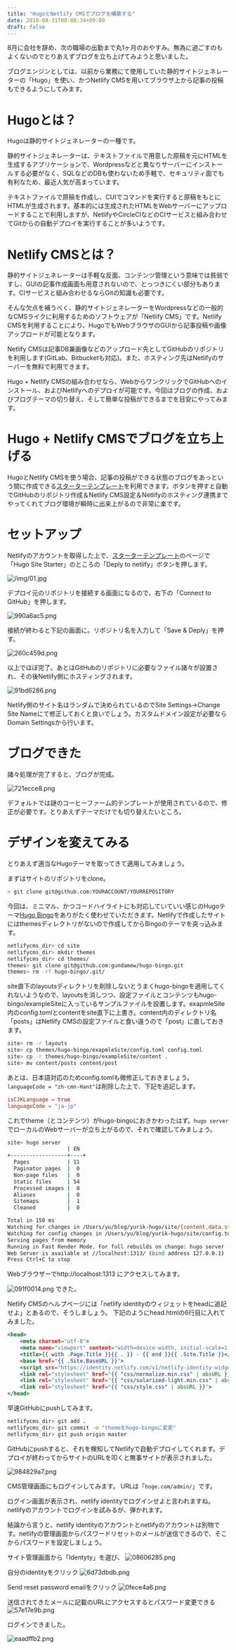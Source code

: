 ```yaml
---
title: "HugoとNetlify CMSでブログを構築する"
date: 2018-08-31T00:08:34+09:00
draft: false
---
```


8月に会社を辞め、次の職場の出勤まで丸1ヶ月のおやすみ。無為に過ごすのもよくないのでとりあえずブログを立ち上げてみようと思いました。

ブログエンジンとしては、以前から業務にて使用していた静的サイトジェネレーターの「Hugo」を使い、かつNetlify CMSを用いてブラウザ上から記事の投稿もできるようにしてみます。


# Hugoとは？

Hugoは静的サイトジェネレーターの一種です。

静的サイトジェネレーターは、テキストファイルで用意した原稿を元にHTMLを生成するアプリケーションで、Wordpressなどと異なりサーバーにインストールする必要がなく、SQLなどのDBも使わないため手軽で、セキュリティ面でも有利なため、最近人気が高まっています。

テキストファイルで原稿を作成し、CUIでコマンドを実行すると原稿をもとにHTMLが生成されます。基本的には生成されたHTMLをWebサーバーにアップロードすることで利用しますが、NetlifyやCircleCIなどのCIサービスと組み合わせてGitからの自動デプロイを実行することが多いようです。

# Netlify CMSとは？

静的サイトジェネレーターは手軽な反面、コンテンツ管理という意味では貧弱ですし、GUIの記事作成画面も用意されないので、とっつきにくい部分もあります。CIサービスと組み合わせるならGitの知識も必要です。

そんな欠点を補うべく、静的サイトジェネレーターをWordpressなどの一般的なCMSライクに利用するためのソフトウェアが「Netlify CMS」です。Netlify CMSを利用することにより、HugoでもWebブラウザのGUIから記事投稿や画像アップロードが可能となります。

Netlify CMSは記事DB兼画像などのアップロード先としてGitHubのリポジトリを利用します(GitLab、Bitbucketも対応)。また、ホスティング先はNetlifyのサーバーを無料で利用できます。

Hugo + Netlify CMSの組み合わせなら、WebからワンクリックでGitHubへのインストール、およびNetlifyへのデプロイが可能です。今回はブログの作成、およびブログテーマの切り替え、そして簡単な投稿ができるまでを目安にやってみます。



# Hugo + Netlify CMSでブログを立ち上げる

HugoとNetlify CMSを使う場合、記事の投稿ができる状態のブログをあっという間に作成できる[スターターテンプレート](https://www.netlifycms.org/docs/start-with-a-template/)を利用できます。ボタンを押すと自動でGitHubのリポジトリ作成＆Netlify CMS設定＆Netlifyのホスティング連携までやってくれてブログ環境が瞬時に出来上がるので非常に楽です。


# セットアップ

Netlifyのアカウントを取得した上で、[スターターテンプレート](https://www.netlifycms.org/docs/start-with-a-template/)のページで「Hugo Site Starter」のところの「Deply to netlify」ボタンを押します。

![/img/01.jpg](/img/01.jpg)

デプロイ元のリポジトリを接続する画面になるので、右下の「Connect to GitHub」を押します。

![990a6ac5.png](/img/990a6ac5.png)

接続が終わると下記の画面に。リポジトリ名を入力して「Save & Deply」を押す。

![260c459d.png](/img/260c459d.png)

以上でほぼ完了。あとはGitHubのリポジトリに必要なファイル諸々が設置され、その後Netlify側にホスティングされます。


![91bd6286.png](/img/91bd6286.png)

Netlify側のサイト名はランダムで決められているのでSite Settings→Change Site Nameにて修正しておくと良いでしょう。カスタムドメイン設定が必要ならDomain Settingsから行います。


# ブログできた

諸々処理が完了すると、ブログが完成。

![721ecce8.png](/img/721ecce8.png)

デフォルトでは謎のコーヒーファーム的テンプレートが使用されているので、修正が必要です。とりあえずテーマだけでも切り替えたいところ。

# デザインを変えてみる

とりあえず適当なHugoテーマを取ってきて適用してみましょう。

まずはサイトのリポジトリをclone。

```bash
> git clone git@github.com:YOURACCOUNT/YOURREPOSITORY
```

今回は、ミニマル、かつコードハイライトにも対応していていい感じのHugoテーマ[Hugo Bingo](/img/https://themes.gohugo.io/hugo-bingo/)をありがたく使わせていただきます。Netlifyで作成したサイトにはthemesディレクトリがないので作成してからBingoのテーマを突っ込みます。

```bash
netlifycms_dir> cd site
netlifycms_dir> mkdir themes
netlifycms_dir> cd themes/
themes> git clone git@github.com:gundamew/hugo-bingo.git
themes> rm -rf hugo-bingo/.git/
```

site直下のlayoutsディレクトリを削除しないとうまくhugo-bingoを適用してくれないようなので、layoutsを消しつつ、設定ファイルとコンテンツもhugo-bingo/exampleSiteに入っているサンプルファイルを設置します。exapmleSite内のconfig.tomlとcontentをsite直下に上書き。content内のディレクトリ名「posts」はNetlify CMSの設定ファイルと食い違うので「post」に直しておきます。

```bash
site> rm -r layouts
site> cp themes/hugo-bingo/exapmleSite/config.toml config.toml
site> cp -r themes/hugo-bingo/exampleSite/content . 
site> mv content/posts content/post
```

あとは、日本語対応のためconfig.tomlも微修正しておきましょう。`languageCode = "zh-cmn-Hant"`は削除した上で、下記を追記します。

```toml:config.toml
isCJKLanguage = true
languageCode = "ja-jp"
```

これでtheme（とコンテンツ）がhugo-bingoにおきかわったはず。`hugo server`でローカルのWebサーバーが立ち上がるので、それで確認してみましょう。

```bash
site> hugo server
                   | EN
+------------------+----+
  Pages            | 11
  Paginator pages  |  0
  Non-page files   |  0
  Static files     | 54
  Processed images |  0
  Aliases          |  0
  Sitemaps         |  1
  Cleaned          |  0

Total in 150 ms
Watching for changes in /Users/yu/blog/yurik-hugo/site/{content,data,static,themes}
Watching for config changes in /Users/yu/blog/yurik-hugo/site/config.toml
Serving pages from memory
Running in Fast Render Mode. For full rebuilds on change: hugo server --disableFastRender
Web Server is available at //localhost:1313/ (bind address 127.0.0.1)
Press Ctrl+C to stop
```
Webブラウザーでhttp://localhost:1313 にアクセスしてみます。

![091f0014.png](/img/091f0014.png)
できた。

Netlify CMSのヘルプページには「netlify identityのウィジェットをheadに追記せよ」とあるので、そうしましょう。
下記のようにhead.htmlの6行目に入れてみました。
```html:hugo-bingo/layouts/partial/head.html
<head>
    <meta charset="utf-8">
    <meta name="viewport" content="width=device-width, initial-scale=1, shrink-to-fit=no">
    <title>{{ with .Page.Title }}{{ . }} - {{ end }}{{ .Site.Title }}</title>
    <base href="{{ .Site.BaseURL }}">
    <script src="https://identity.netlify.com/v1/netlify-identity-widget.js"></script>
    <link rel="stylesheet" href="{{ "css/normalize.min.css" | absURL }}">
    <link rel="stylesheet" href="{{ "css/solarized-light.min.css" | absURL }}">
    <link rel="stylesheet" href="{{ "css/style.css" | absURL }}">
</head>

```


早速GitHubにpushしてみます。

```bash
netlifycms_dir> git add .
netlifycms_dir> git commit -m "themeをhugo-bingoに変更"
netlifycms_dir> git push origin master
```

GitHubにpushすると、それを検知してNetlifyで自動デプロイしてくれます。デプロイが終わってからサイトのURLを叩くと無事サイトが表示されました。

![984829a7.png](/img/984829a7.png)

CMS管理画面にもログインしてみます。
URLは「`hoge.com/admin/`」です。

ログイン画面が表示され、netlify identityでログインせよと言われますね。netlifyのアカウントでログインを試みるが、弾かれます。

結論から言うと、netlify identityのアカウントとnetlifyのアカウントは別物です。netlifyの管理画面からパスワードリセットのメールが送信できるので、そこからパスワードを設定しましょう。

サイト管理画面から「Identyty」を選び、
![08606285.png](/img/08606285.png)

自分のidentityをクリック
![6d73dbdb.png](/img/6d73dbdb.png)

Send reset password emailをクリック
![0fece4a6.png](/img/11e8ae54.png)

送信されてきたメールに記載のURLにアクセスするとパスワード変更できる
![57e17e9b.png](/img/57e17e9b.png)


ログインできました。

![eaadffb2.png](/img/eaadffb2.png)

